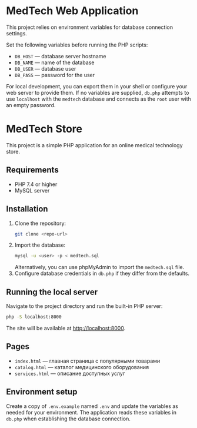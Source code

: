 # MedTech Web Application

This project relies on environment variables for database connection settings.

Set the following variables before running the PHP scripts:

- `DB_HOST` — database server hostname
- `DB_NAME` — name of the database
- `DB_USER` — database user
- `DB_PASS` — password for the user

For local development, you can export them in your shell or configure your web
server to provide them. If no variables are supplied, `db.php` attempts to use
`localhost` with the `medtech` database and connects as the `root` user with an
empty password.
# MedTech Store

This project is a simple PHP application for an online medical technology store.

## Requirements
- PHP 7.4 or higher
- MySQL server

## Installation
1. Clone the repository:
   ```bash
   git clone <repo-url>
   ```
2. Import the database:
   ```bash
   mysql -u <user> -p < medtech.sql
   ```
   Alternatively, you can use phpMyAdmin to import the `medtech.sql` file.
3. Configure database credentials in `db.php` if they differ from the defaults.

## Running the local server
Navigate to the project directory and run the built-in PHP server:
```bash
php -S localhost:8000
```
The site will be available at [http://localhost:8000](http://localhost:8000).

## Pages
- `index.html` — главная страница с популярными товарами
- `catalog.html` — каталог медицинского оборудования
- `services.html` — описание доступных услуг

## Environment setup
Create a copy of `.env.example` named `.env` and update the variables as needed for your environment. The application reads these variables in `db.php` when establishing the database connection.